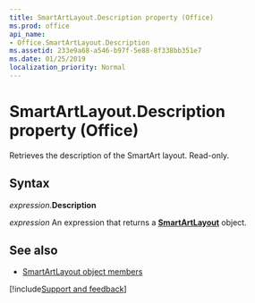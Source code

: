 ```yaml
---
title: SmartArtLayout.Description property (Office)
ms.prod: office
api_name:
- Office.SmartArtLayout.Description
ms.assetid: 233e9a68-a546-b97f-5e88-8f338bb351e7
ms.date: 01/25/2019
localization_priority: Normal
---
```



# SmartArtLayout.Description property (Office)

Retrieves the description of the SmartArt layout. Read-only.


## Syntax

_expression_.**Description**

_expression_ An expression that returns a **[SmartArtLayout](Office.SmartArtLayout.md)** object.


## See also

- [SmartArtLayout object members](overview/Library-Reference/smartartlayout-members-office.md)



[!include[Support and feedback](~/includes/feedback-boilerplate.md)]